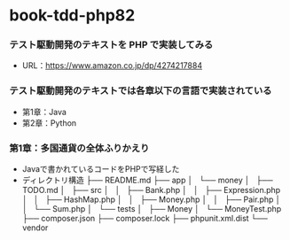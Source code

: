# book-tdd-php82
### テスト駆動開発のテキストを PHP で実装してみる
- URL：https://www.amazon.co.jp/dp/4274217884

### テスト駆動開発のテキストでは各章以下の言語で実装されている
- 第1章：Java
- 第2章：Python

### 第1章：多国通貨の全体ふりかえり
- Javaで書かれているコードをPHPで写経した
- ディレクトリ構造
  ├── README.md
  ├── app
  │   └── money
  │       ├── TODO.md
  │       ├── src
  │       │   ├── Bank.php
  │       │   ├── Expression.php
  │       │   ├── HashMap.php
  │       │   ├── Money.php
  │       │   ├── Pair.php
  │       │   └── Sum.php
  │       └── tests
  │           ├── Money
  │           └── MoneyTest.php
  ├── composer.json
  ├── composer.lock
  ├── phpunit.xml.dist
  └── vendor